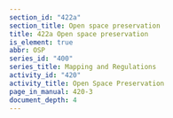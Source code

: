 ```yaml
---
section_id: "422a"
section_title: Open space preservation
title: 422a Open space preservation
is_element: true
abbr: OSP
series_id: "400"
series_title: Mapping and Regulations
activity_id: "420"
activity_title: Open Space Preservation
page_in_manual: 420-3
document_depth: 4
---
```

